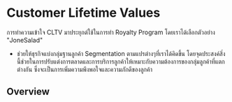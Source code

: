 # Customer Lifetime Values
การทำความเข้าใจ CLTV มาประยุกต์ใช้ในการทำ Royalty Program โดยเราได้เลือกตัวอย่าง "JoneSalad"

- ช่วยให้ธุรกิจแบ่งกลุ่มฐานลูกค้า Segmentation ตามแปรต่างๆที่เราได้คิดขึ้น โดยจุดประสงค์สิ่งนี้ช่วยในการปรับแต่งการตลาดและการบริการลูกค้าให้เหมาะกับความต้องการของกลุ่มลูกค้าที่แตกต่างกัน ซึ่งจะเป็นการเพิ่มความพึงพอใจและความภักดีของลูกค้า
## Overview

